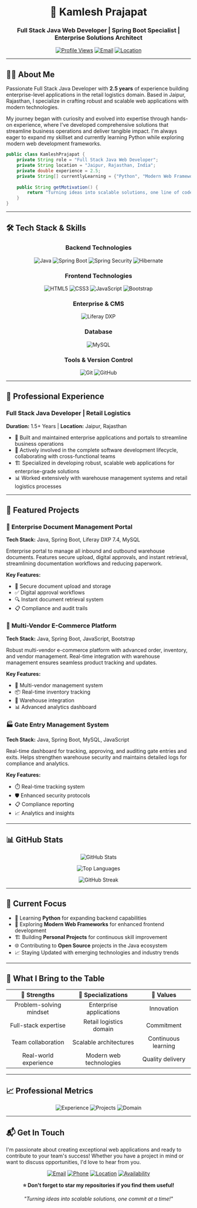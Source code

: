 <div align="center">

# 🚀 Kamlesh Prajapat

### Full Stack Java Web Developer | Spring Boot Specialist | Enterprise Solutions Architect

[![Profile Views](https://komarev.com/ghpvc/?username=kamlesh-67&color=blue&style=flat-square)](https://github.com/kamlesh-67)
[![Email](https://img.shields.io/badge/Email-Contact-ea4335?style=flat-square&logo=gmail)](mailto:kamlesh.prajapat@email.com)
[![Location](https://img.shields.io/badge/Location-Jaipur,%20Rajasthan-success?style=flat-square&logo=google-maps)](https://maps.google.com/?q=Jaipur,Rajasthan,India)

</div>

---

## 👨‍💻 About Me

Passionate Full Stack Java Developer with **2.5 years** of experience building enterprise-level applications in the retail logistics domain. Based in Jaipur, Rajasthan, I specialize in crafting robust and scalable web applications with modern technologies.

My journey began with curiosity and evolved into expertise through hands-on experience, where I've developed comprehensive solutions that streamline business operations and deliver tangible impact. I'm always eager to expand my skillset and currently learning Python while exploring modern web development frameworks.

```java
public class KamleshPrajapat {
    private String role = "Full Stack Java Web Developer";
    private String location = "Jaipur, Rajasthan, India";
    private double experience = 2.5;
    private String[] currentlyLearning = {"Python", "Modern Web Frameworks"};
    
    public String getMotivation() {
        return "Turning ideas into scalable solutions, one line of code at a time!";
    }
}
```

---

## 🛠️ Tech Stack & Skills

<div align="center">

### Backend Technologies
![Java](https://img.shields.io/badge/Java-ED8B00?style=for-the-badge&logo=openjdk&logoColor=white)
![Spring Boot](https://img.shields.io/badge/Spring%20Boot-6DB33F?style=for-the-badge&logo=spring&logoColor=white)
![Spring Security](https://img.shields.io/badge/Spring%20Security-6DB33F?style=for-the-badge&logo=spring&logoColor=white)
![Hibernate](https://img.shields.io/badge/Hibernate-59666C?style=for-the-badge&logo=hibernate&logoColor=white)

### Frontend Technologies
![HTML5](https://img.shields.io/badge/HTML5-E34F26?style=for-the-badge&logo=html5&logoColor=white)
![CSS3](https://img.shields.io/badge/CSS3-1572B6?style=for-the-badge&logo=css3&logoColor=white)
![JavaScript](https://img.shields.io/badge/JavaScript-F7DF1E?style=for-the-badge&logo=javascript&logoColor=black)
![Bootstrap](https://img.shields.io/badge/Bootstrap-563D7C?style=for-the-badge&logo=bootstrap&logoColor=white)

### Enterprise & CMS
![Liferay DXP](https://img.shields.io/badge/Liferay%20DXP-0B63CE?style=for-the-badge&logo=liferay&logoColor=white)

### Database
![MySQL](https://img.shields.io/badge/MySQL-00000F?style=for-the-badge&logo=mysql&logoColor=white)

### Tools & Version Control
![Git](https://img.shields.io/badge/Git-F05032?style=for-the-badge&logo=git&logoColor=white)
![GitHub](https://img.shields.io/badge/GitHub-100000?style=for-the-badge&logo=github&logoColor=white)

</div>

---

## 💼 Professional Experience

### **Full Stack Java Developer** | Retail Logistics
**Duration:** 1.5+ Years | **Location:** Jaipur, Rajasthan

- 🚀 Built and maintained enterprise applications and portals to streamline business operations
- 👥 Actively involved in the complete software development lifecycle, collaborating with cross-functional teams
- 🏗️ Specialized in developing robust, scalable web applications for enterprise-grade solutions
- 📊 Worked extensively with warehouse management systems and retail logistics processes

---

## 🚀 Featured Projects

### 🏢 Enterprise Document Management Portal
**Tech Stack:** Java, Spring Boot, Liferay DXP 7.4, MySQL

Enterprise portal to manage all inbound and outbound warehouse documents. Features secure upload, digital approvals, and instant retrieval, streamlining documentation workflows and reducing paperwork.

**Key Features:**
- 🔐 Secure document upload and storage
- ✅ Digital approval workflows
- 🔍 Instant document retrieval system
- 📋 Compliance and audit trails

### 🛒 Multi-Vendor E-Commerce Platform
**Tech Stack:** Java, Spring Boot, JavaScript, Bootstrap

Robust multi-vendor e-commerce platform with advanced order, inventory, and vendor management. Real-time integration with warehouse management ensures seamless product tracking and updates.

**Key Features:**
- 👥 Multi-vendor management system
- 📦 Real-time inventory tracking
- 🚚 Warehouse integration
- 📊 Advanced analytics dashboard

### 🏭 Gate Entry Management System
**Tech Stack:** Java, Spring Boot, MySQL, JavaScript

Real-time dashboard for tracking, approving, and auditing gate entries and exits. Helps strengthen warehouse security and maintains detailed logs for compliance and analytics.

**Key Features:**
- ⏱️ Real-time tracking system
- 🛡️ Enhanced security protocols
- 📋 Compliance reporting
- 📈 Analytics and insights

---

## 📊 GitHub Stats

<div align="center">

![GitHub Stats](https://github-readme-stats.vercel.app/api?username=kamlesh-67&show_icons=true&theme=radical&count_private=true)

![Top Languages](https://github-readme-stats.vercel.app/api/top-langs/?username=kamlesh-67&layout=compact&theme=radical)

![GitHub Streak](https://streak-stats.demolab.com/?user=kamlesh-67&theme=radical)

</div>

---

## 🎯 Current Focus

- 🐍 Learning **Python** for expanding backend capabilities
- 🚀 Exploring **Modern Web Frameworks** for enhanced frontend development
- 🏗️ Building **Personal Projects** for continuous skill improvement
- 🌐 Contributing to **Open Source** projects in the Java ecosystem
- 📈 Staying Updated with emerging technologies and industry trends

---

## 🌟 What I Bring to the Table

<div align="center">

| 💪 Strengths | 🎯 Specializations | 🚀 Values |
|:---:|:---:|:---:|
| Problem-solving mindset | Enterprise applications | Innovation |
| Full-stack expertise | Retail logistics domain | Commitment |
| Team collaboration | Scalable architectures | Continuous learning |
| Real-world experience | Modern web technologies | Quality delivery |

</div>

---

## 📈 Professional Metrics

<div align="center">

![Experience](https://img.shields.io/badge/Experience-2.5%20Years-success?style=for-the-badge)
![Projects](https://img.shields.io/badge/Projects-5+-blue?style=for-the-badge)
![Domain](https://img.shields.io/badge/Domain-Retail%20Logistics-orange?style=for-the-badge)

</div>

---

## 📬 Get In Touch

I'm passionate about creating exceptional web applications and ready to contribute to your team's success! Whether you have a project in mind or want to discuss opportunities, I'd love to hear from you.

<div align="center">

[![Email](https://img.shields.io/badge/📧-kamlesh.prajapat@email.com-ea4335?style=for-the-badge&logo=gmail)](mailto:kamlesh.prajapat@email.com)
[![Phone](https://img.shields.io/badge/📱-+91%2098765%2043210-success?style=for-the-badge&logo=whatsapp)](tel:+919876543210)
[![Location](https://img.shields.io/badge/📍-Jaipur,%20Rajasthan,%20India-blue?style=for-the-badge&logo=google-maps)](https://maps.google.com/?q=Jaipur,Rajasthan,India)
[![Availability](https://img.shields.io/badge/⏰-Mon%20to%20Fri,%209AM%20to%206PM%20IST-orange?style=for-the-badge&logo=clock)](mailto:kamlesh.prajapat@email.com)

**⭐ Don't forget to star my repositories if you find them useful!**

*"Turning ideas into scalable solutions, one commit at a time!"*

</div>
